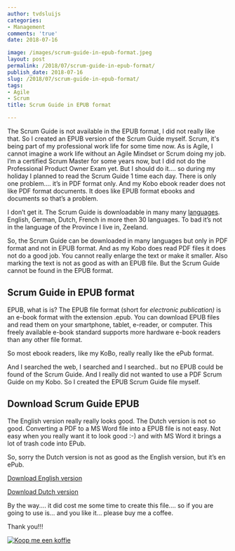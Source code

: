 ```yaml
---
author: tvdsluijs
categories:
- Management
comments: 'true'
date: 2018-07-16

image: /images/scrum-guide-in-epub-format.jpeg
layout: post
permalink: /2018/07/scrum-guide-in-epub-format/
publish_date: 2018-07-16
slug: /2018/07/scrum-guide-in-epub-format/
tags:
- Agile
- Scrum
title: Scrum Guide in EPUB format

---
```


The Scrum Guide is not available in the EPUB format, I did not really like that. So I created an EPUB version of the Scrum Guide myself. Scrum, it's being part of my professional work life for some time now. As is Agile, I cannot imagine a work life without an Agile Mindset or  Scrum doing my job. I’m a certified Scrum Master for some years now, but I did not do the Professional Product Owner Exam yet. But I should do it.... so during my holiday I planned to read the Scrum Guide 1 time each day. There is only one problem.... it’s in PDF format only. And my Kobo ebook reader does not like PDF format documents. It does like EPUB format ebooks and documents so that’s a problem.
<!--more-->
I don’t get it. The Scrum Guide is downloadable in many many [languages](http://www.scrumguides.org/download.html). English, German, Dutch, French in more then 30 languages. To bad it’s not in the language of the Province I live in, Zeeland.

So, the Scrum Guide can be downloaded in many languages but only in PDF format and not in EPUB format. And as my Kobo does read PDF files it does not do a good job. You cannot really enlarge the text or make it smaller. Also marking the text is not as good as with an EPUB file. But the Scrum Guide cannot be found in the EPUB format.

## Scrum Guide in EPUB format

EPUB, what is is? The EPUB file format (short for _electronic publication)_ is an e-book format with the extension .epub. You can download EPUB files and read them on your smartphone, tablet, e-reader, or computer. This freely available e-book standard supports more hardware e-book readers than any other file format.

So most ebook readers, like my KoBo, really really like the ePub format.

And I searched the web, I searched and I searched.. but no EPUB could be found of the Scrum Guide. And I really did not wanted to use a PDF Scrum Guide on my Kobo. So I created the EPUB Scrum Guide file myself.

## Download Scrum Guide EPUB
The English version really really looks good.  The Dutch version is not so good. Converting a PDF to a MS Word file into a EPUB file is not easy. Not easy when you really want it to look good :-) and with MS Word it brings a lot of trash code into EPub.

So, sorry the Dutch version is not as good as the English version, but it’s en ePub.

[Download English version](https://drive.google.com/open?id=16SsoLNM_eBG7uiaJhY4UDVjK1jPVOD-P)

[Download Dutch version](https://drive.google.com/open?id=1FIzCHqhHZ4Qx8pr3xrZVaACBNz34WMea)

By the way.... it did cost me some time to create this file.... so if you are going to use is... and you like it... please buy me a coffee. 

Thank you!!!

[![Koop me een koffie](https://www.buymeacoffee.com/assets/img/custom_images/orange_img.png)](https://www.buymeacoffee.com/itheo)